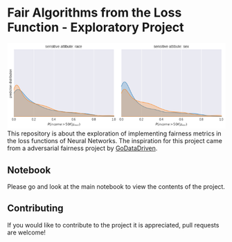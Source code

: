 # Fair Algorithms from the Loss Function - Exploratory Project
![Alt text](./PruleFairness.png?raw=true "Fairness in predictions for sensitive attributes")  
This repository is about the exploration of implementing fairness metrics in the loss functions of Neural Networks.
The inspiration for this project came from a adversarial fairness project by [GoDataDriven](https://godatadriven.com/blog/towards-fairness-in-ml-with-adversarial-networks/).  

## Notebook
Please go and look at the main notebook to view the contents of the project.

## Contributing
If you would like to contribute to the project it is appreciated, pull requests are welcome!
